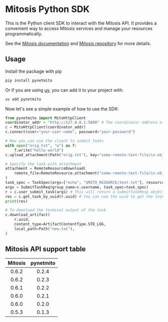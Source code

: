 # Mitosis Python SDK

This is the Python client SDK to interact with the Mitosis API. It provides a convenient way to access Mitosis services and manage your resources programmatically.

See the [Mitosis documentation](https://docs.stack.rs/mitosis) and [Mitosis repository](https://github.com/stack-rs/mitosis) for more details.

## Usage

Install the package with pip

```bash
pip install pynetmito
```

Or if you are using [uv](https://docs.astral.sh/uv/), you can add it to your project with:

```bash
uv add pynetmito
```

Now let's see a simple example of how to use the SDK:

```python
from pynetmito import MitoHttpClient
coordinator_addr = "http://127.0.0.1:5000" # The coordinator address of the mitosis backend service
c = MitoHttpClient(coordinator_addr)
c.connect(user="your-user-name", password="your-password")

# Now you can use the client to submit tasks
with open("orig.txt", "w") as f:
    f.write("hello world")
c.upload_attachment(Path("orig.txt"), key="some-remote-text-file/in-object-storage/log.txt")

# Specify the task with attachment
attachment = RemoteResourceDownload(
    remote_file=RemoteResource.attachment("some-remote-text-file/in-object-storage/log.txt"), local_path=Path("test.txt")
)
task_spec = TaskSpec(args=["echo", "$MITO_RESOURCE/test.txt"], resources=[attachment], terminal_output=True)
args = SubmitTaskReq(group_name=c.username, task_spec=task_spec)
r = c.user_submit_task(args) # This will return a SubmitTaskResp object (with uuid to identify the task)
res = c.get_task_by_uuid(r.uuid) # You can use the uuid to get the task status and result
print(res)

# To download the terminal output of the task
c.download_artifact(
    r.uuid,
    content_type=ArtifactContentType.STD_LOG,
    local_path=Path("new.txt"),
)

```

## Mitosis API support table

| **Mitosis** | **pynetmito** |
| :---------: | :-----------: |
|    0.6.2    |     0.2.4     |
|    0.6.2    |     0.2.3     |
|    0.6.1    |     0.2.2     |
|    0.6.0    |     0.2.1     |
|    0.6.0    |     0.2.0     |
|    0.5.3    |     0.1.3     |
